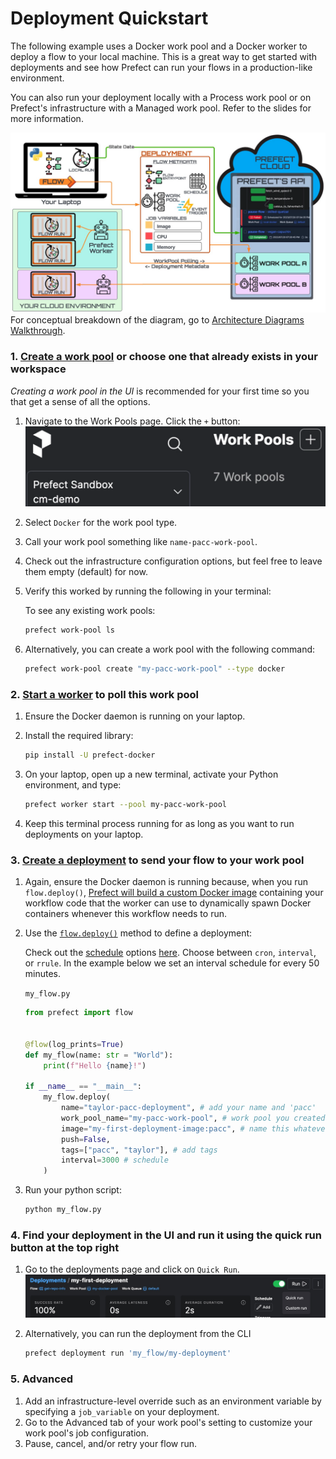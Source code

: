 # Deployment Quickstart

The following example uses a Docker work pool and a Docker worker to deploy a flow to your local machine. This is a great way to get started with deployments and see how Prefect can run your flows in a production-like environment.

You can also run your deployment locally with a Process work pool or on Prefect's infrastructure with a Managed work pool. Refer to the slides for more information.

![Alt text](images/main_diagram.png)
For conceptual breakdown of the diagram, go to [Architecture Diagrams Walkthrough](archetecture_diagrams_walkthrough.md).

### 1. [Create a work pool](https://docs.prefect.io/latest/tutorial/workers/#create-a-work-pool) or choose one that already exists in your workspace

_Creating a work pool in the UI_ is recommended for your first time so you that get a sense of all the options.

1. Navigate to the Work Pools page.
    Click the `+` button:
    ![Alt text](images/create_pool_plus_button.png)
2. Select `Docker` for the work pool type.
3. Call your work pool something like `name-pacc-work-pool`.
4. Check out the infrastructure configuration options, but feel free to leave them empty (default) for now.
5. Verify this worked by running the following in your terminal:

    To see any existing work pools:

    ```bash
    prefect work-pool ls
    ```

6. Alternatively, you can create a work pool with the following command:

    ```bash
    prefect work-pool create "my-pacc-work-pool" --type docker
    ```

### 2. [Start a worker](https://docs.prefect.io/latest/tutorial/workers/#start-a-worker) to poll this work pool

1. Ensure the Docker daemon is running on your laptop.

2. Install the required library:

    ```bash
    pip install -U prefect-docker
    ```

3. On your laptop, open up a new terminal, activate your Python environment, and type:

    ```bash
    prefect worker start --pool my-pacc-work-pool
    ```

4. Keep this terminal process running for as long as you want to run deployments on your laptop.

### 3. [Create a deployment](https://docs.prefect.io/latest/tutorial/workers/#create-the-deployment) to send your flow to your work pool

1. Again, ensure the Docker daemon is running because, when you run `flow.deploy()`, [Prefect will build a custom Docker image](https://docs.prefect.io/latest/tutorial/workers/#create-the-deployment:~:text=Prefect%20will%20build%20a%20custom%20Docker%20image%20containing%20your%20workflow%20code%20that%20the%20worker%20can%20use%20to%20dynamically%20spawn%20Docker%20containers%20whenever%20this%20workflow%20needs%20to%20run.) containing your workflow code that the worker can use to dynamically spawn Docker containers whenever this workflow needs to run.

2. Use the [`flow.deploy()`](https://docs.prefect.io/latest/api-ref/prefect/flows/#prefect.flows.Flow.deploy) method to define a deployment:

    Check out the [schedule](https://docs.prefect.io/latest/concepts/schedules/) options [here](https://docs.prefect.io/latest/api-ref/prefect/flows/#prefect.flows.Flow.deploy). Choose between `cron`, `interval`, or `rrule`. In the example below we set an interval schedule for every 50 minutes.

    `my_flow.py`

    ```python title="my_flow.py"
    from prefect import flow


    @flow(log_prints=True)
    def my_flow(name: str = "World"):
        print(f"Hello {name}!")

    if __name__ == "__main__":
        my_flow.deploy(
            name="taylor-pacc-deployment", # add your name and 'pacc'
            work_pool_name="my-pacc-work-pool", # work pool you created earlier
            image="my-first-deployment-image:pacc", # name this whatever you like
            push=False,
            tags=["pacc", "taylor"], # add tags
            interval=3000 # schedule
        )
    ```

3. Run your python script:

    ```bash
    python my_flow.py
    ```

### 4. Find your deployment in the UI and run it using the quick run button at the top right

1. Go to the deployments page and click on `Quick Run`.
    ![Alt text](images/quick_run_button.png)

2. Alternatively, you can run the deployment from the CLI

    ```bash
    prefect deployment run 'my_flow/my-deployment'
    ```

### 5. Advanced

1. Add an infrastructure-level override such as an environment variable by specifying a `job_variable` on your deployment.
2. Go to the Advanced tab of your work pool's setting to customize your work pool's job configuration.
3. Pause, cancel, and/or retry your flow run.
